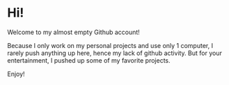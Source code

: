 # Hi!

Welcome to my almost empty Github account! 

Because I only work on my personal projects and use only 1 computer, I rarely push anything up here, hence my lack of github activity. But for your entertainment, I pushed up some of my favorite projects.

Enjoy!
<!--
**kazemaksOG/kazemaksOG** is a ✨ _special_ ✨ repository because its `README.md` (this file) appears on your GitHub profile.

Here are some ideas to get you started:

- 🔭 I’m currently working on ...
- 🌱 I’m currently learning ...
- 👯 I’m looking to collaborate on ...
- 🤔 I’m looking for help with ...
- 💬 Ask me about ...
- 📫 How to reach me: ...
- 😄 Pronouns: ...
- ⚡ Fun fact: ...
-->
